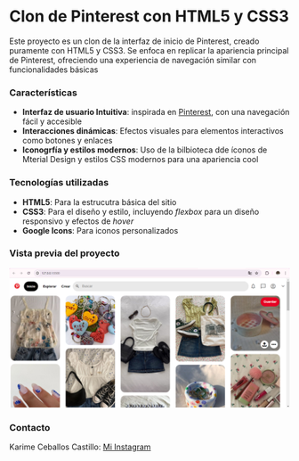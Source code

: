 # Clon de Pinterest con HTML5 y CSS3

Este proyecto es un clon de la interfaz de inicio de Pinterest, creado puramente con HTML5 y CSS3. Se enfoca en replicar la apariencia principal de Pinterest, ofreciendo una experiencia de navegación similar con funcionalidades básicas 

### Características 
+ **Interfaz de usuario Intuitiva**: inspirada en [Pinterest](https://www.pinterest.com.mx/), con una navegación fácil y accesible 
+ **Interacciones dinámicas**: Efectos visuales para elementos interactivos como botones y enlaces
+ **Iconogrfía y estilos modernos**: Uso de la bilbioteca dde íconos de Mterial Design y estilos CSS modernos para una apariencia cool

### Tecnologías utilizadas
 + **HTML5**: Para la estrucutra básica del sitio
 + **CSS3**: Para el diseño y estilo, incluyendo _flexbox_ para un diseño responsivo y efectos de _hover_
 + **Google Icons**: Para iconos personalizados
 
### Vista previa del proyecto
  ![Demo](/imagenes/interfaz.png)

### Contacto
 Karime Ceballos Castillo: [Mi Instagram](https://www.instagram.com/mime.ceballos/)
